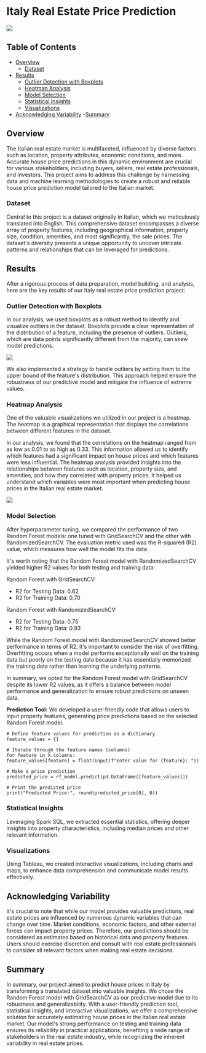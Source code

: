 # Italy Real Estate Price Prediction

![](Images/housing.jpg)

## Table of Contents
- [Overview](#overview)
    - [Dataset](#dataset)
- [Results](#results)
    - [Outlier Detection with Boxplots](#outlier-detection-with-boxplots)
    - [Heatmap Analysis](#heatmap-analysis)
    - [Model Selection](#model-selection)
    - [Statistical Insights](#statistical-insights)
    - [Visualizations](#visualizations)
- [Acknowledging Variability](#acknowledging-variability)
-[Summary](#summary)

## Overview
The Italian real estate market is multifaceted, influenced by diverse factors such as location, property attributes, economic conditions, and more. Accurate house price predictions in this dynamic environment are crucial for various stakeholders, including buyers, sellers, real estate professionals, and investors. This project aims to address this challenge by harnessing data and machine learning methodologies to create a robust and reliable house price prediction model tailored to the Italian market.

### Dataset
Central to this project is a dataset originally in Italian, which we meticulously translated into English. This comprehensive dataset encompasses a diverse array of property features, including geographical information, property size, condition, amenities, and most significantly, the sale prices. The dataset's diversity presents a unique opportunity to uncover intricate patterns and relationships that can be leveraged for predictions.

## Results
After a rigorous process of data preparation, model building, and analysis, here are the key results of our Italy real estate price prediction project:

### Outlier Detection with Boxplots
In our analysis, we used boxplots as a robust method to identify and visualize outliers in the dataset. Boxplots provide a clear representation of the distribution of a feature, including the presence of outliers. Outliers, which are data points significantly different from the majority, can skew model predictions.

![](Images/boxplot.png)

We also implemented a strategy to handle outliers by setting them to the upper bound of the feature's distribution. This approach helped ensure the robustness of our predictive model and mitigate the influence of extreme values.

### Heatmap Analysis
One of the valuable visualizations we utilized in our project is a heatmap. The heatmap is a graphical representation that displays the correlations between different features in the dataset.

In our analysis, we found that the correlations on the heatmap ranged from as low as 0.01 to as high as 0.33. This information allowed us to identify which features had a significant impact on house prices and which features were less influential. The heatmap analysis provided insights into the relationships between features such as location, property size, and amenities, and how they correlated with property prices. It helped us understand which variables were most important when predicting house prices in the Italian real estate market.

![](Images/heatmap.png)

### Model Selection
After hyperparameter tuning, we compared the performance of two Random Forest models: one tuned with GridSearchCV and the other with RandomizedSearchCV. The evaluation metric used was the R-squared (R2) value, which measures how well the model fits the data.

It's worth noting that the Random Forest model with RandomizedSearchCV yielded higher R2 values for both testing and training data:

Random Forest with GridSearchCV:
- R2 for Testing Data: 0.62
- R2 for Training Data: 0.70

Random Forest with RandomizedSearchCV:
- R2 for Testing Data: 0.75
- R2 for Training Data: 0.93

While the Random Forest model with RandomizedSearchCV showed better performance in terms of R2, it's important to consider the risk of overfitting. Overfitting occurs when a model performs exceptionally well on the training data but poorly on the testing data because it has essentially memorized the training data rather than learning the underlying patterns.

In summary, we opted for the Random Forest model with GridSearchCV despite its lower R2 values, as it offers a balance between model performance and generalization to ensure robust predictions on unseen data.

**Prediction Tool:** We developed a user-friendly code that allows users to input property features, generating price predictions based on the selected Random Forest model.

    # Define feature values for prediction as a dictionary
    feature_values = {}

    # Iterate through the feature names (columns)
    for feature in X.columns:
    feature_values[feature] = float(input(f"Enter value for {feature}: "))

    # Make a price prediction
    predicted_price = rf_model.predict(pd.DataFrame([feature_values]))

    # Print the predicted price
    print("Predicted Price:", round(predicted_price[0], 0))

### Statistical Insights 
Leveraging Spark SQL, we extracted essential statistics, offering deeper insights into property characteristics, including median prices and other relevant information.

### Visualizations 
Using Tableau, we created interactive visualizations, including charts and maps, to enhance data comprehension and communicate model results effectively.

## Acknowledging Variability
It's crucial to note that while our model provides valuable predictions, real estate prices are influenced by numerous dynamic variables that can change over time. Market conditions, economic factors, and other external forces can impact property prices. Therefore, our predictions should be considered as estimates based on historical data and property features. Users should exercise discretion and consult with real estate professionals to consider all relevant factors when making real estate decisions.

## Summary
In summary, our project aimed to predict house prices in Italy by transforming a translated dataset into valuable insights. We chose the Random Forest model with GridSearchCV as our predictive model due to its robustness and generalizability. With a user-friendly prediction tool, statistical insights, and interactive visualizations, we offer a comprehensive solution for accurately estimating house prices in the Italian real estate market. Our model's strong performance on testing and training data ensures its reliability in practical applications, benefiting a wide range of stakeholders in the real estate industry, while recognizing the inherent variability in real estate prices.
